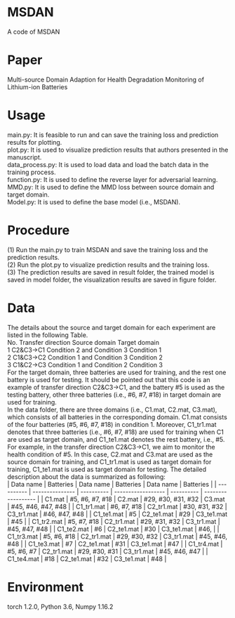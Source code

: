 # MSDAN
A  code of MSDAN

# Paper
Multi-source Domain Adaption for Health Degradation Monitoring of Lithium-ion Batteries

# Usage
main.py: It is feasible to run and can save the training loss and prediction results for plotting. <br />
plot.py: It is used to visualize prediction results that authors presented in the manuscript.<br />
data_process.py: It is used to load data and load the batch data in the training process.<br />
function.py: It is used to define the reverse layer for adversarial learning.<br />
MMD.py: It is used to define the MMD loss between source domain and target domain.<br />
Model.py: It is used to define the base model (i.e., MSDAN).<br />

# Procedure
(1) Run the main.py to train MSDAN and save the training loss and the prediction results. <br />
(2) Run the plot.py to visualize prediction results and the training loss.<br />
(3) The prediction results are saved in result folder, the trained model is saved in model folder, the visualization results are saved in figure folder.<br />

# Data
The details about the source and target domain for each experiment are listed in the following Table.<br />
No.	Transfer direction	Source domain	Target domain<br />
1	C2&C3→C1	Condition 2 and Condition 3	Condition 1<br />
2	C1&C3→C2	Condition 1 and Condition 3	Condition 2<br />
3	C1&C2→C3	Condition 1 and Condition 2	Condition 3<br />
  For the target domain, three batteries are used for training, and the rest one battery is used for testing. It should be pointed out that this code is an example of transfer direction C2&C3→C1, and the battery #5 is used as the testing battery, other three batteries (i.e., #6, #7, #18) in target domain are used for training.<br />
  In the data folder, there are three domains (i.e., C1.mat, C2.mat, C3.mat), which consists of all batteries in the corresponding domain. C1.mat consists of the four batteries (#5, #6, #7, #18) in condition 1. Moreover, C1_tr1.mat denotes that three batteries (i.e., #6, #7, #18) are used for training when C1 are used as target domain, and C1_te1.mat denotes the rest battery, i.e., #5.  For example, in the transfer direction C2&C3→C1, we aim to monitor the health condition of #5. In this case, C2.mat and C3.mat are used as the source domain for training, and C1_tr1.mat is used as target domain for training, C1_te1.mat is used as target domain for testing. The detailed description about the data is summarized as following:<br />
| Data name  | Batteries       | Data name  | Batteries          | Data name  | Batteries          |
| ---------- | --------------- | ---------- | ------------------ | ---------- | ------------------ |
| C1.mat     | #5, #6, #7, #18 | C2.mat     | #29, #30, #31, #32 | C3.mat     | #45, #46, #47, #48 |
| C1_tr1.mat | #6, #7, #18     | C2_tr1.mat | #30, #31, #32      | C3_tr1.mat | #46, #47, #48      |
| C1_te1.mat | #5              | C2_te1.mat | #29                | C3_te1.mat | #45                |
| C1_tr2.mat | #5, #7, #18     | C2_tr1.mat | #29, #31, #32      | C3_tr1.mat | #45, #47, #48      |
| C1_te2.mat | #6              | C2_te1.mat | #30                | C3_te1.mat | #46,               |
| C1_tr3.mat | #5, #6, #18     | C2_tr1.mat | #29, #30, #32      | C3_tr1.mat | #45, #46, #48      |
| C1_te3.mat | #7              | C2_te1.mat | #31                | C3_te1.mat | #47                |
| C1_tr4.mat | #5, #6, #7      | C2_tr1.mat | #29, #30, #31      | C3_tr1.mat | #45, #46, #47      |
| C1_te4.mat | #18             | C2_te1.mat | #32                | C3_te1.mat | #48                |

# Environment
torch 1.2.0, Python 3.6, Numpy 1.16.2<br />
